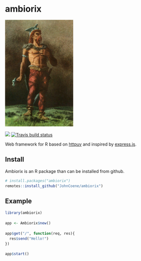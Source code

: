 # ambiorix

<img src="_assets/ambiorix.png" height = "350px"/>

<!-- badges: start -->
![](https://img.shields.io/badge/experimental--orange)
[![Travis build status](https://img.shields.io/travis/com/JohnCoene/ambiorix?style=flat-square)](https://travis-ci.com/JohnCoene/ambiorix)
<!-- badges: end -->

Web framework for R based on [httpuv](https://github.com/rstudio/httpuv) and inspired by [express.js](https://github.com/expressjs/express).

## Install

Ambiorix is an R package than can be installed from github.

```r
# install.packages("ambiorix")
remotes::install_github("JohnCoene/ambiorix")
```

## Example

``` r
library(ambiorix)

app <- Ambiorix$new()

app$get("/", function(req, res){
  res$send("Hello!")
})

app$start()
```
